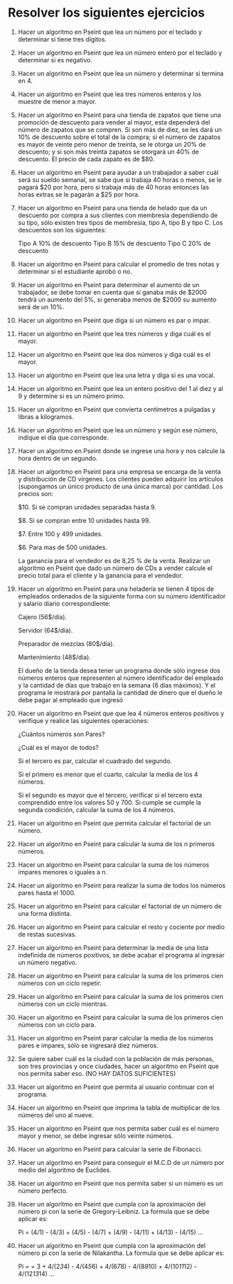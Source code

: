 # Resolver los siguientes ejercicios

1. Hacer un algoritmo en Pseint que lea un número por el teclado y determinar si tiene tres dígitos.

2. Hacer un algoritmo en Pseint que lea un número entero por el teclado y determinar si es negativo.

3. Hacer un algoritmo en Pseint que lea un número y determinar si termina en 4.

4. Hacer un algoritmo en Pseint que lea tres números enteros y los muestre de menor a mayor.

5. Hacer un algoritmo en Pseint para una tienda de zapatos que tiene una promoción de descuento para vender al mayor, esta dependerá del número de zapatos que se compren. Si son más de diez, se les dará un 10% de descuento sobre el total de la compra; si el número de zapatos es mayor de veinte pero menor de treinta, se le otorga un 20% de descuento; y si son más treinta zapatos se otorgará un 40% de descuento. El precio de cada zapato es de $80.

6. Hacer un algoritmo en Pseint para ayudar a un trabajador a saber cuál será su sueldo semanal, se sabe que si trabaja 40 horas o menos, se le pagará $20 por hora, pero si trabaja más de 40 horas entonces las horas extras se le pagarán a $25 por hora.

7. Hacer un algoritmo en Pseint para una tienda de helado que da un descuento por compra a sus clientes con membresía dependiendo de su tipo, sólo existen tres tipos de membresía, tipo A, tipo B y tipo C. Los descuentos son los siguientes:

   Tipo A 10% de descuento
   Tipo B 15% de descuento
   Tipo C 20% de descuento

8. Hacer un algoritmo en Pseint para calcular el promedio de tres notas y determinar si el estudiante aprobó o no.

9. Hacer un algoritmo en Pseint para determinar el aumento de un trabajador, se debe tomar en cuenta que si ganaba más de $2000 tendrá un aumento del 5%, si generaba menos de $2000 su aumento será de un 10%.

10. Hacer un algoritmo en Pseint que diga si un número es par o impar.

11. Hacer un algoritmo en Pseint que lea tres números y diga cuál es el mayor.

12. Hacer un algoritmo en Pseint que lea dos números y diga cuál es el mayor.

13. Hacer un algoritmo en Pseint que lea una letra y diga si es una vocal.

14. Hacer un algoritmo en Pseint que lea un entero positivo del 1 al diez y al 9 y determine si es un número primo.

15. Hacer un algoritmo en Pseint que convierta centímetros a pulgadas y libras a kilogramos.

16. Hacer un algoritmo en Pseint que lea un número y según ese número, indique el día que corresponde.

17. Hacer un algoritmo en Pseint donde se ingrese una hora y nos calcule la hora dentro de un segundo.

18. Hacer un algoritmo en Pseint para una empresa se encarga de la venta y distribución de CD vírgenes. Los clientes pueden adquirir los artículos (supongamos un único producto de una única marca) por cantidad. Los precios son:

    $10. Si se compran unidades separadas hasta 9.

    $8. Si se compran entre 10 unidades hasta 99.

    $7. Entre 100 y 499 unidades.

    $6. Para mas de 500 unidades.

    La ganancia para el vendedor es de 8,25 % de la venta. Realizar un algoritmo en Pseint que dado un número de CDs a vender calcule el precio total para el cliente y la ganancia para el vendedor.

19. Hacer un algoritmo en Pseint para una heladería se tienen 4 tipos de empleados ordenados de la siguiente forma con su número identificador y salario diario correspondiente:

    Cajero (56$/día).

    Servidor (64$/día).

    Preparador de mezclas (80$/día).

    Mantenimiento (48$/día).

    El dueño de la tienda desea tener un programa donde sólo ingrese dos números enteros que representen al número identificador del empleado y la cantidad de días que trabajó en la semana (6 días máximos). Y el programa le mostrará por pantalla la cantidad de dinero que el dueño le debe pagar al empleado que ingresó

20. Hacer un algoritmo en Pseint que que lea 4 números enteros positivos y verifique y realice las siguientes operaciones:

    ¿Cuántos números son Pares?

    ¿Cuál es el mayor de todos?

    Si el tercero es par, calcular el cuadrado del segundo.

    Si el primero es menor que el cuarto, calcular la media de los 4 números.

    Si el segundo es mayor que el tercero, verificar si el tercero esta comprendido entre los valores 50 y 700. Si cumple se cumple la segunda condición, calcular la suma de los 4 números.

21. Hacer un algoritmo en Pseint que permita calcular el factorial de un número.

22. Hacer un algoritmo en Pseint para calcular la suma de los n primeros números.

23. Hacer un algoritmo en Pseint para calcular la suma de los números impares menores o iguales a n.

24. Hacer un algoritmo en Pseint para realizar la suma de todos los números pares hasta el 1000.

25. Hacer un algoritmo en Pseint para calcular el factorial de un número de una forma distinta.

26. Hacer un algoritmo en Pseint para calcular el resto y cociente por medio de restas sucesivas.

27. Hacer un algoritmo en Pseint para determinar la media de una lista indefinida de números positivos, se debe acabar el programa al ingresar un número negativo.

28. Hacer un algoritmo en Pseint para calcular la suma de los primeros cien números con un ciclo repetir.

29. Hacer un algoritmo en Pseint para calcular la suma de los primeros cien números con un ciclo mientras.

30. Hacer un algoritmo en Pseint para calcular la suma de los primeros cien números con un ciclo para.

31. Hacer un algoritmo en Pseint parar calcular la media de los números pares e impares, sólo se ingresará diez números.

32. Se quiere saber cuál es la ciudad con la población de más personas, son tres provincias y once ciudades, hacer un algoritmo en Pseint que nos permita saber eso. (NO HAY DATOS SUFICIENTES)

33. Hacer un algoritmo en Pseint que permita al usuario continuar con el programa.

34. Hacer un algoritmo en Pseint que imprima la tabla de multiplicar de los números del uno al nueve.

35. Hacer un algoritmo en Pseint que nos permita saber cuál es el número mayor y menor, se debe ingresar sólo veinte números.

36. Hacer un algoritmo en Pseint para calcular la serie de Fibonacci.

37. Hacer un algoritmo en Pseint para conseguir el M.C.D de un número por medio del algoritmo de Euclides.

38. Hacer un algoritmo en Pseint que nos permita saber si un número es un número perfecto.

39. Hacer un algoritmo en Pseint que cumpla con la aproximación del número pi con la serie de Gregory-Leibniz. La formula que se debe aplicar es:

    Pi = (4/1) - (4/3) + (4/5) - (4/7) + (4/9) - (4/11) + (4/13) - (4/15) ...

40. Hacer un algoritmo en Pseint que cumpla con la aproximación del número pi con la serie de Nilakantha. La formula que se debe aplicar es:

    Pi = = 3 + 4/(2*3*4) - 4/(4*5*6) + 4/(6*7*8) - 4/(8*9*10) + 4/(10*11*12) - 4/(12*13*14) ...